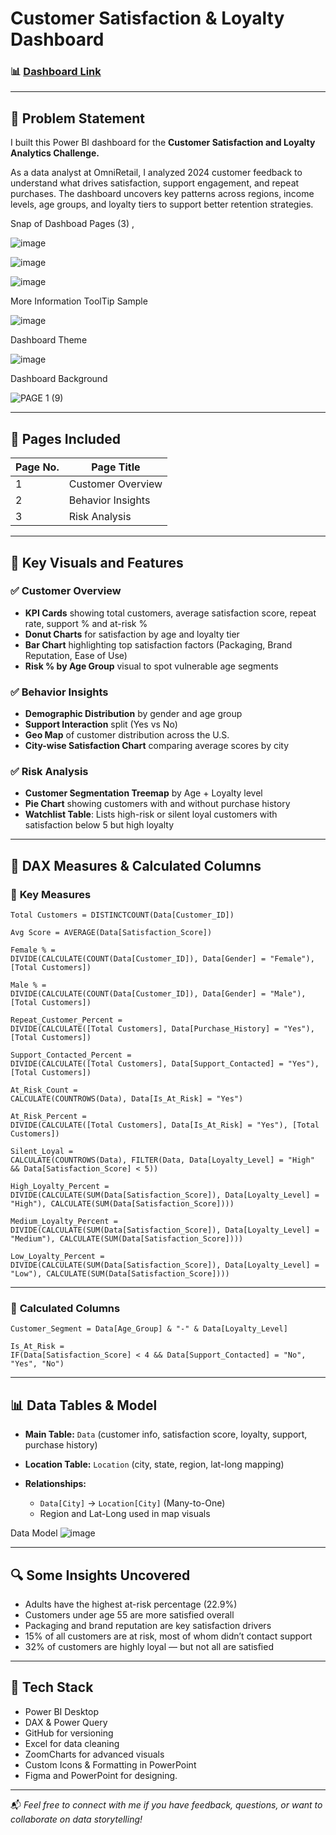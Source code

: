 
# Customer Satisfaction & Loyalty Dashboard

### 📊 [Dashboard Link](https://zoomcharts.com/en/microsoft-power-bi-custom-visuals/challenges/submission/c2e5aeac3dc59aceefbd69261cd0357e?challenge=onyx-data-july-2025&utm_source=linkedin&utm_medium=social&utm_campaign=onyx-july-2025-winners) 

---

## 📌 Problem Statement

I built this Power BI dashboard for the **Customer Satisfaction and Loyalty Analytics Challenge.**

As a data analyst at OmniRetail, I analyzed 2024 customer feedback to understand what drives satisfaction, support engagement, and repeat purchases.
The dashboard uncovers key patterns across regions, income levels, age groups, and loyalty tiers to support better retention strategies.

Snap of Dashboad Pages (3) ,

![image](https://github.com/user-attachments/assets/48ce50eb-6ef0-47ec-aab7-d9e9912ee40d)

![image](https://github.com/user-attachments/assets/dd78a8eb-62ca-4312-a9a6-936d751f2f61)

![image](https://github.com/user-attachments/assets/02accf50-c462-4c20-a050-7ad5fcc4701d)


More Information ToolTip Sample

![image](https://github.com/user-attachments/assets/8c6fbe84-f54a-46fc-acfe-d08ea9be8a30)

Dashboard Theme 

![image](https://github.com/user-attachments/assets/7898e991-0cd1-4747-b5a5-4eb0ab6a23c6)

Dashboard Background

![PAGE 1 (9)](https://github.com/user-attachments/assets/b089231a-3abe-42b5-8ccf-feca323c64b2)

---

## 🧾 Pages Included

| Page No. | Page Title             |
|----------|------------------------|
| 1        | Customer Overview      |
| 2        | Behavior Insights      |
| 3        | Risk Analysis          |

---

## 🧩 Key Visuals and Features

### ✅ **Customer Overview**
- **KPI Cards** showing total customers, average satisfaction score, repeat rate, support % and at-risk %
- **Donut Charts** for satisfaction by age and loyalty tier
- **Bar Chart** highlighting top satisfaction factors (Packaging, Brand Reputation, Ease of Use)
- **Risk % by Age Group** visual to spot vulnerable age segments

### ✅ **Behavior Insights**
- **Demographic Distribution** by gender and age group
- **Support Interaction** split (Yes vs No)
- **Geo Map** of customer distribution across the U.S.
- **City-wise Satisfaction Chart** comparing average scores by city

### ✅ **Risk Analysis**
- **Customer Segmentation Treemap** by Age + Loyalty level
- **Pie Chart** showing customers with and without purchase history
- **Watchlist Table**: Lists high-risk or silent loyal customers with satisfaction below 5 but high loyalty

---

## 📐 DAX Measures & Calculated Columns

### 🔹 **Key Measures**

```dax
Total Customers = DISTINCTCOUNT(Data[Customer_ID])

Avg Score = AVERAGE(Data[Satisfaction_Score])

Female % =
DIVIDE(CALCULATE(COUNT(Data[Customer_ID]), Data[Gender] = "Female"), [Total Customers])

Male % =
DIVIDE(CALCULATE(COUNT(Data[Customer_ID]), Data[Gender] = "Male"), [Total Customers])

Repeat_Customer_Percent =
DIVIDE(CALCULATE([Total Customers], Data[Purchase_History] = "Yes"), [Total Customers])

Support_Contacted_Percent =
DIVIDE(CALCULATE([Total Customers], Data[Support_Contacted] = "Yes"), [Total Customers])

At_Risk_Count =
CALCULATE(COUNTROWS(Data), Data[Is_At_Risk] = "Yes")

At_Risk_Percent =
DIVIDE(CALCULATE([Total Customers], Data[Is_At_Risk] = "Yes"), [Total Customers])

Silent_Loyal =
CALCULATE(COUNTROWS(Data), FILTER(Data, Data[Loyalty_Level] = "High" && Data[Satisfaction_Score] < 5))

High_Loyalty_Percent =
DIVIDE(CALCULATE(SUM(Data[Satisfaction_Score]), Data[Loyalty_Level] = "High"), CALCULATE(SUM(Data[Satisfaction_Score])))

Medium_Loyalty_Percent =
DIVIDE(CALCULATE(SUM(Data[Satisfaction_Score]), Data[Loyalty_Level] = "Medium"), CALCULATE(SUM(Data[Satisfaction_Score])))

Low_Loyalty_Percent =
DIVIDE(CALCULATE(SUM(Data[Satisfaction_Score]), Data[Loyalty_Level] = "Low"), CALCULATE(SUM(Data[Satisfaction_Score])))
```

---

### 🔸 **Calculated Columns**

```dax
Customer_Segment = Data[Age_Group] & "-" & Data[Loyalty_Level]

Is_At_Risk =
IF(Data[Satisfaction_Score] < 4 && Data[Support_Contacted] = "No", "Yes", "No")
```

---

## 📊 Data Tables & Model

- **Main Table:** `Data` (customer info, satisfaction score, loyalty, support, purchase history)
- **Location Table:** `Location` (city, state, region, lat-long mapping)

- **Relationships:**
  - `Data[City]` → `Location[City]` (Many-to-One)
  - Region and Lat-Long used in map visuals

Data Model
![image](https://github.com/user-attachments/assets/017935e7-faa9-4d4e-8b1f-c9b070b1af4d)

---

## 🔍 Some Insights Uncovered

- Adults have the highest at-risk percentage (22.9%)  
- Customers under age 55 are more satisfied overall  
- Packaging and brand reputation are key satisfaction drivers  
- 15% of all customers are at risk, most of whom didn’t contact support  
- 32% of customers are highly loyal — but not all are satisfied  

---

## 🚀 Tech Stack

- Power BI Desktop  
- DAX & Power Query  
- GitHub for versioning  
- Excel for data cleaning  
- ZoomCharts for advanced visuals  
- Custom Icons & Formatting in PowerPoint  
- Figma and PowerPoint for designing. 

---

📬 _Feel free to connect with me if you have feedback, questions, or want to collaborate on data storytelling!_


